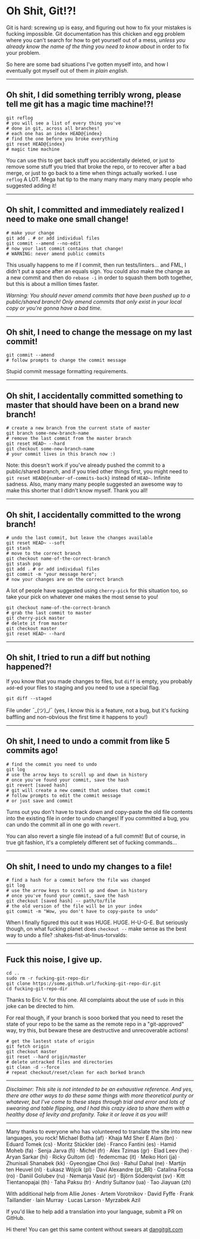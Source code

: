 # Oh Shit, Git!?!

Git is hard: screwing up is easy, and figuring out how to fix your mistakes is fucking impossible. Git documentation has this chicken and egg problem where you can't search for how to get yourself out of a mess, _unless you already know the name of the thing you need to know about_ in order to fix your problem.

So here are some bad situations I've gotten myself into, and how I eventually got myself out of them _in plain english_.

---

## Oh shit, I did something terribly wrong, please tell me git has a magic time machine!?!

```
git reflog
# you will see a list of every thing you've
# done in git, across all branches!
# each one has an index HEAD@{index}
# find the one before you broke everything
git reset HEAD@{index}
# magic time machine
```

You can use this to get back stuff you accidentally deleted, or just to remove some stuff you tried that broke the repo, or to recover after a bad merge, or just to go back to a time when things actually worked. I use `reflog` A LOT. Mega hat tip to the many many many many many people who suggested adding it!

---

## Oh shit, I committed and immediately realized I need to make one small change!

```
# make your change
git add . # or add individual files
git commit --amend --no-edit
# now your last commit contains that change!
# WARNING: never amend public commits
```

This usually happens to me if I commit, then run tests/linters... and FML, I didn't put a space after an equals sign. You could also make the change as a new commit and then do `rebase -i` in order to squash them both together, but this is about a million times faster.

_Warning: You should never amend commits that have been pushed up to a public/shared branch! Only amend commits that only exist in your local copy or you're gonna have a bad time._

---

## Oh shit, I need to change the message on my last commit!

```
git commit --amend
# follow prompts to change the commit message
```

Stupid commit message formatting requirements.

---

## Oh shit, I accidentally committed something to master that should have been on a brand new branch!

```
# create a new branch from the current state of master
git branch some-new-branch-name
# remove the last commit from the master branch
git reset HEAD~ --hard
git checkout some-new-branch-name
# your commit lives in this branch now :)
```

Note: this doesn't work if you've already pushed the commit to a public/shared branch, and if you tried other things first, you might need to `git reset HEAD@{number-of-commits-back}` instead of `HEAD~`. Infinite sadness. Also, many many many people suggested an awesome way to make this shorter that I didn't know myself. Thank you all!

---

## Oh shit, I accidentally committed to the wrong branch!

```
# undo the last commit, but leave the changes available
git reset HEAD~ --soft
git stash
# move to the correct branch
git checkout name-of-the-correct-branch
git stash pop
git add . # or add individual files
git commit -m "your message here";
# now your changes are on the correct branch
```

A lot of people have suggested using `cherry-pick` for this situation too, so take your pick on whatever one makes the most sense to you!

```
git checkout name-of-the-correct-branch
# grab the last commit to master
git cherry-pick master
# delete it from master
git checkout master
git reset HEAD~ --hard
```

---

## Oh shit, I tried to run a diff but nothing happened?!

If you know that you made changes to files, but `diff` is empty, you probably `add`-ed your files to staging and you need to use a special flag.

```
git diff --staged
```

File under ¯\_(ツ)_/¯ (yes, I know this is a feature, not a bug, but it's fucking baffling and non-obvious the first time it happens to you!)

---

## Oh shit, I need to undo a commit from like 5 commits ago!

```
# find the commit you need to undo
git log
# use the arrow keys to scroll up and down in history
# once you've found your commit, save the hash
git revert [saved hash]
# git will create a new commit that undoes that commit
# follow prompts to edit the commit message
# or just save and commit
```

Turns out you don't have to track down and copy-paste the old file contents into the existing file in order to undo changes! If you committed a bug, you can undo the commit all in one go with `revert`.

You can also revert a single file instead of a full commit! But of course, in true git fashion, it's a completely different set of fucking commands...

---

## Oh shit, I need to undo my changes to a file!

```
# find a hash for a commit before the file was changed
git log
# use the arrow keys to scroll up and down in history
# once you've found your commit, save the hash
git checkout [saved hash] -- path/to/file
# the old version of the file will be in your index
git commit -m "Wow, you don't have to copy-paste to undo"
```

When I finally figured this out it was HUGE. HUGE. H-U-G-E. But seriously though, on what fucking planet does `checkout --` make sense as the best way to undo a file? :shakes-fist-at-linus-torvalds:

---

## Fuck this noise, I give up.

```
cd ..
sudo rm -r fucking-git-repo-dir
git clone https://some.github.url/fucking-git-repo-dir.git
cd fucking-git-repo-dir
```

Thanks to Eric V. for this one. All complaints about the use of `sudo` in this joke can be directed to him.

For real though, if your branch is sooo borked that you need to reset the state of your repo to be the same as the remote repo in a "git-approved" way, try this, but beware these are destructive and unrecoverable actions!

```
# get the lastest state of origin
git fetch origin
git checkout master
git reset --hard origin/master
# delete untracked files and directories
git clean -d --force
# repeat checkout/reset/clean for each borked branch
```

---

*Disclaimer: This site is not intended to be an exhaustive reference. And yes, there are other ways to do these same things with more theoretical purity or whatever, but I've come to these steps through trial and error and lots of swearing and table flipping, and I had this crazy idea to share them with a healthy dose of levity and profanity. Take it or leave it as you will!*

---

Many thanks to everyone who has volunteered to translate the site into new languages, you rock!
Michael Botha (af) · Khaja Md Sher E Alam (bn) · Eduard Tomek (cs) · Moritz Stückler (de) · Franco Fantini (es) · Hamid Moheb (fa) · Senja Jarva (fi) · Michel (fr) · Alex Tzimas (gr) · Elad Leev (he) · Aryan Sarkar (hi) · Ricky Gultom (id) · fedemcmac (it) · Meiko Hori (ja) · Zhunisali Shanabek (kk) · Gyeongjae Choi (ko) · Rahul Dahal (ne) · Martijn ten Heuvel (nl) · Łukasz Wójcik (pl) · Davi Alexandre (pt_BR) · Catalina Focsa (ro) · Daniil Golubev (ru) · Nemanja Vasić (sr) · Björn Söderqvist (sv) · Kitt Tientanopajai (th) · Taha Paksu (tr) · Andriy Sultanov (ua) · Tao Jiayuan (zh)

With additional help from Allie Jones · Artem Vorotnikov · David Fyffe · Frank Taillandier · Iain Murray · Lucas Larson · Myrzabek Azil

If you'd like to help add a translation into your language, submit a PR on GitHub.

Hi there! You can get this same content without swears at [dangitgit.com](https://dangitgit.com)

